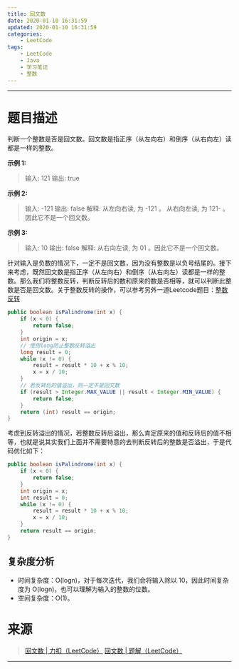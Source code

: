 ```yaml
---
title: 回文数
date: 2020-01-10 16:31:59
updated: 2020-01-10 16:31:59
categories:
    - LeetCode
tags:
    - LeetCode
    - Java
    - 学习笔记
    - 整数
---
```

---

# 题目描述

判断一个整数是否是回文数。回文数是指正序（从左向右）和倒序（从右向左）读都是一样的整数。

**示例 1:**
> 输入: 121
> 输出: true

**示例 2:**
> 输入: -121
> 输出: false
> 解释: 从左向右读, 为 -121 。 从右向左读, 为 121- 。因此它不是一个回文数。

**示例 3:**
> 输入: 10
> 输出: false
> 解释: 从右向左读, 为 01 。因此它不是一个回文数。

<!-- more -->

针对输入是负数的情况下，一定不是回文数，因为没有整数是以负号结尾的。接下来考虑，既然回文数是指正序（从左向右）和倒序（从右向左）读都是一样的整数。那么我们将整数反转，判断反转后的数和原来的数是否相等，就可以判断此整数是否是回文数。关于整数反转的操作，可以参考另外一道Leetcode题目：[整数反转][3]

```java
public boolean isPalindrome(int x) {
    if (x < 0) {
        return false;
    }
    int origin = x;
    // 使用long防止整数反转溢出
    long result = 0;
    while (x != 0) {
        result = result * 10 + x % 10;
        x = x / 10;
    }
    // 若反转后的值溢出，则一定不是回文数
    if (result > Integer.MAX_VALUE || result < Integer.MIN_VALUE) {
        return false;
    }
    return (int) result == origin;
}
```

考虑到反转溢出的情况，若整数反转后溢出，那么肯定原来的值和反转后的值不相等，也就是说其实我们上面并不需要特意的去判断反转后的整数是否溢出，于是代码优化如下：

```java
public boolean isPalindrome(int x) {
    if (x < 0) {
        return false;
    }
    int origin = x;
    int result = 0;
    while (x != 0) {
        result = result * 10 + x % 10;
        x = x / 10;
    }
    return result == origin;
}
```

## 复杂度分析

* 时间复杂度：O(logn)，对于每次迭代，我们会将输入除以 10，因此时间复杂度为 O(logn)，也可以理解为输入的整数的位数。
* 空间复杂度：Ο(1)。

# 来源

> [回文数 | 力扣（LeetCode）][1]
> [回文数 | 题解（LeetCode）][2]

---

[1]: https://leetcode-cn.com/problems/palindrome-number/ "回文数 | 力扣（LeetCode）"
[2]: https://leetcode-cn.com/problems/palindrome-number/solution/hui-wen-shu-by-leetcode-solution/ "回文数 | 题解（LeetCode）"
[3]: /blog/2020/01/04/reverse-integer/ "整数反转"
